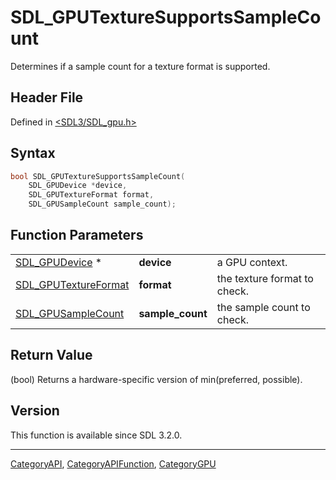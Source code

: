# SDL_GPUTextureSupportsSampleCount

Determines if a sample count for a texture format is supported.

## Header File

Defined in [<SDL3/SDL_gpu.h>](https://github.com/libsdl-org/SDL/blob/main/include/SDL3/SDL_gpu.h)

## Syntax

```c
bool SDL_GPUTextureSupportsSampleCount(
    SDL_GPUDevice *device,
    SDL_GPUTextureFormat format,
    SDL_GPUSampleCount sample_count);
```

## Function Parameters

|                                              |                  |                              |
| -------------------------------------------- | ---------------- | ---------------------------- |
| [SDL_GPUDevice](SDL_GPUDevice) *             | **device**       | a GPU context.               |
| [SDL_GPUTextureFormat](SDL_GPUTextureFormat) | **format**       | the texture format to check. |
| [SDL_GPUSampleCount](SDL_GPUSampleCount)     | **sample_count** | the sample count to check.   |

## Return Value

(bool) Returns a hardware-specific version of min(preferred, possible).

## Version

This function is available since SDL 3.2.0.

----
[CategoryAPI](CategoryAPI), [CategoryAPIFunction](CategoryAPIFunction), [CategoryGPU](CategoryGPU)

